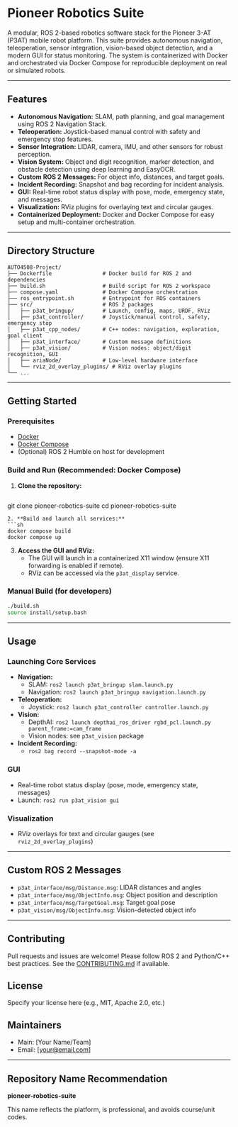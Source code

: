 # Pioneer Robotics Suite

A modular, ROS 2-based robotics software stack for the Pioneer 3-AT (P3AT) mobile robot platform. This suite provides autonomous navigation, teleoperation, sensor integration, vision-based object detection, and a modern GUI for status monitoring. The system is containerized with Docker and orchestrated via Docker Compose for reproducible deployment on real or simulated robots.

---

## Features

- **Autonomous Navigation:** SLAM, path planning, and goal management using ROS 2 Navigation Stack.
- **Teleoperation:** Joystick-based manual control with safety and emergency stop features.
- **Sensor Integration:** LIDAR, camera, IMU, and other sensors for robust perception.
- **Vision System:** Object and digit recognition, marker detection, and obstacle detection using deep learning and EasyOCR.
- **Custom ROS 2 Messages:** For object info, distances, and target goals.
- **Incident Recording:** Snapshot and bag recording for incident analysis.
- **GUI:** Real-time robot status display with pose, mode, emergency state, and messages.
- **Visualization:** RViz plugins for overlaying text and circular gauges.
- **Containerized Deployment:** Docker and Docker Compose for easy setup and multi-container orchestration.

---

## Directory Structure

```
AUTO4508-Project/
├── Dockerfile                # Docker build for ROS 2 and dependencies
├── build.sh                  # Build script for ROS 2 workspace
├── compose.yaml              # Docker Compose orchestration
├── ros_entrypoint.sh         # Entrypoint for ROS containers
├── src/                      # ROS 2 packages
│   ├── p3at_bringup/         # Launch, config, maps, URDF, RViz
│   ├── p3at_controller/      # Joystick/manual control, safety, emergency stop
│   ├── p3at_cpp_nodes/       # C++ nodes: navigation, exploration, goal client
│   ├── p3at_interface/       # Custom message definitions
│   ├── p3at_vision/          # Vision nodes: object/digit recognition, GUI
│   ├── ariaNode/             # Low-level hardware interface
│   └── rviz_2d_overlay_plugins/ # RViz overlay plugins
└── ...
```

---

## Getting Started

### Prerequisites
- [Docker](https://docs.docker.com/get-docker/)
- [Docker Compose](https://docs.docker.com/compose/)
- (Optional) ROS 2 Humble on host for development

### Build and Run (Recommended: Docker Compose)

1. **Clone the repository:**
   ```sh
git clone <this-repo-url> pioneer-robotics-suite
cd pioneer-robotics-suite
   ```
2. **Build and launch all services:**
   ```sh
docker compose build
docker compose up
   ```
3. **Access the GUI and RViz:**
   - The GUI will launch in a containerized X11 window (ensure X11 forwarding is enabled if remote).
   - RViz can be accessed via the `p3at_display` service.

### Manual Build (for developers)

```sh
./build.sh
source install/setup.bash
```

---

## Usage

### Launching Core Services
- **Navigation:**
  - SLAM: `ros2 launch p3at_bringup slam.launch.py`
  - Navigation: `ros2 launch p3at_bringup navigation.launch.py`
- **Teleoperation:**
  - Joystick: `ros2 launch p3at_controller controller.launch.py`
- **Vision:**
  - DepthAI: `ros2 launch depthai_ros_driver rgbd_pcl.launch.py parent_frame:=cam_frame`
  - Vision nodes: see `p3at_vision` package
- **Incident Recording:**
  - `ros2 bag record --snapshot-mode -a`

### GUI
- Real-time robot status display (pose, mode, emergency state, messages)
- Launch: `ros2 run p3at_vision gui`

### Visualization
- RViz overlays for text and circular gauges (see `rviz_2d_overlay_plugins`)

---

## Custom ROS 2 Messages
- `p3at_interface/msg/Distance.msg`: LIDAR distances and angles
- `p3at_interface/msg/ObjectInfo.msg`: Object position and description
- `p3at_interface/msg/TargetGoal.msg`: Target goal pose
- `p3at_vision/msg/ObjectInfo.msg`: Vision-detected object info

---

## Contributing
Pull requests and issues are welcome! Please follow ROS 2 and Python/C++ best practices. See the [CONTRIBUTING.md](CONTRIBUTING.md) if available.

## License
Specify your license here (e.g., MIT, Apache 2.0, etc.)

## Maintainers
- Main: [Your Name/Team]
- Email: [your@email.com]

---

## Repository Name Recommendation
**pioneer-robotics-suite**

This name reflects the platform, is professional, and avoids course/unit codes.
